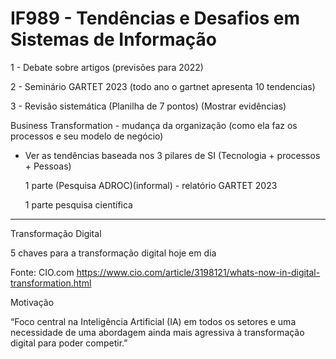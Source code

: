 # IF989 - Tendências e Desafios em Sistemas de Informação

1 - Debate sobre artigos (previsões para 2022)

2 - Seminário GARTET 2023 (todo ano o gartnet apresenta 10 tendencias)

3 - Revisão sistemática (Planilha de 7 pontos) (Mostrar evidências)

Business Transformation - mudança da organização (como ela faz os processos e seu modelo de negócio)

- Ver as tendências baseada nos 3 pilares de SI (Tecnologia + processos + Pessoas)

  1 parte (Pesquisa ADROC)(informal) - relatório GARTET 2023
  
  1 parte pesquisa científica

--------------------------------------------------------------------

Transformação Digital

5 chaves para a transformação digital hoje em dia

Fonte: CIO.com
https://www.cio.com/article/3198121/whats-now-in-digital-transformation.html

Motivação

“Foco central na Inteligência Artificial (IA) em todos os setores e uma necessidade de uma abordagem ainda mais agressiva à transformação digital para poder competir.”

<img scr="./.assets/img1.JPG">
